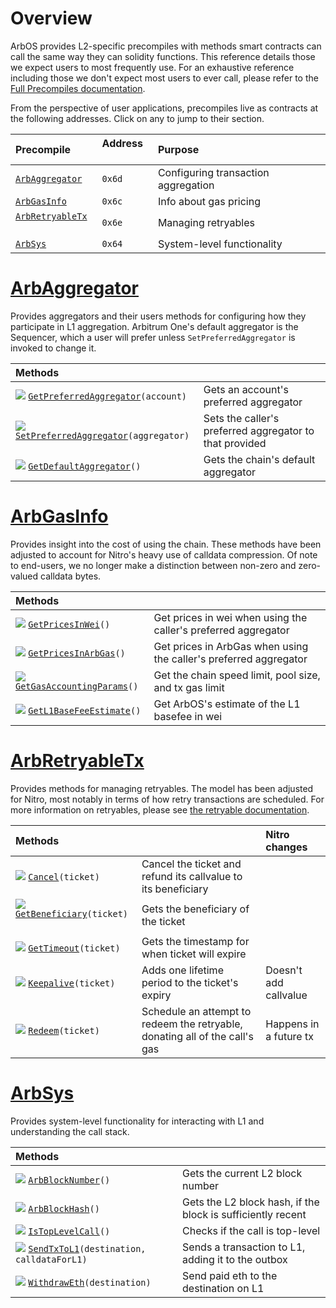 # Overview
ArbOS provides L2-specific precompiles with methods smart contracts can call the same way they can solidity functions. This reference details those we expect users to most frequently use. For an exhaustive reference including those we don't expect most users to ever call, please refer to the [Full Precompiles documentation](Precompiles.md).

From the perspective of user applications, precompiles live as contracts at the following addresses. Click on any to jump to their section.

| Precompile                                 | Address &nbsp; | Purpose                             |
| :----------------------------------------- | :------------- | :---------------------------------- |
| [`ArbAggregator`](#ArbAggregator)          | `0x6d`         | Configuring transaction aggregation |
| [`ArbGasInfo`](#ArbGasInfo)                | `0x6c`         | Info about gas pricing              |
| [`ArbRetryableTx`](#ArbRetryableTx) &nbsp; | `0x6e`         | Managing retryables                 |
| [`ArbSys`](#ArbSys)                        | `0x64`         | System-level functionality          |

[ArbAggregator_link]: https://github.com/tenderly/nitro/blob/master/precompiles/ArbAddressTable.go
[ArbGasInfo_link]: https://github.com/tenderly/nitro/blob/master/precompiles/ArbGasInfo.go
[ArbRetryableTx_link]: https://github.com/tenderly/nitro/blob/master/precompiles/ArbRetryableTx.go
[ArbSys_link]: https://github.com/tenderly/nitro/blob/master/precompiles/ArbSys.go

# [ArbAggregator][ArbAggregator_link]
Provides aggregators and their users methods for configuring how they participate in L1 aggregation. Arbitrum One's default aggregator is the Sequencer, which a user will prefer unless `SetPreferredAggregator` is invoked to change it.

| Methods                                                        |                                                         |
| :------------------------------------------------------------- | :------------------------------------------------------ |
| [![](e.png)][As0] [`GetPreferredAggregator`][A0]`(account)`    | Gets an account's preferred aggregator                  |
| [![](e.png)][As1] [`SetPreferredAggregator`][A1]`(aggregator)` | Sets the caller's preferred aggregator to that provided |
| [![](e.png)][As2] [`GetDefaultAggregator`][A2]`()`             | Gets the chain's default aggregator                     |

[A0]: https://github.com/tenderly/nitro/blob/704e82bb38ae3ccd70c35e31934c7b45f6c25561/precompiles/ArbAggregator.go#L22
[A1]: https://github.com/tenderly/nitro/blob/704e82bb38ae3ccd70c35e31934c7b45f6c25561/precompiles/ArbAggregator.go#L39
[A2]: https://github.com/tenderly/nitro/blob/704e82bb38ae3ccd70c35e31934c7b45f6c25561/precompiles/ArbAggregator.go#L48

[As0]: https://github.com/tenderly/nitro/blob/704e82bb38ae3ccd70c35e31934c7b45f6c25561/solgen/src/precompiles/ArbAggregator.sol#L28
[As1]: https://github.com/tenderly/nitro/blob/704e82bb38ae3ccd70c35e31934c7b45f6c25561/solgen/src/precompiles/ArbAggregator.sol#L32
[As2]: https://github.com/tenderly/nitro/blob/704e82bb38ae3ccd70c35e31934c7b45f6c25561/solgen/src/precompiles/ArbAggregator.sol#L35


# [ArbGasInfo][ArbGasInfo_link]
Provides insight into the cost of using the chain. These methods have been adjusted to account for Nitro's heavy use of calldata compression. Of note to end-users, we no longer make a distinction between non-zero and zero-valued calldata bytes.

| Methods                                                |                                                                   |
| :----------------------------------------------------- | :---------------------------------------------------------------- |
| [![](e.png)][GIs1] [`GetPricesInWei`][GI1]`()`         | Get prices in wei when using the caller's preferred aggregator    |
| [![](e.png)][GIs3] [`GetPricesInArbGas`][GI3]`()`      | Get prices in ArbGas when using the caller's preferred aggregator |
| [![](e.png)][GIs4] [`GetGasAccountingParams`][GI4]`()` | Get the chain speed limit, pool size, and tx gas limit            |
| [![](e.png)][GIs11] [`GetL1BaseFeeEstimate`][GI11]`()` | Get ArbOS's estimate of the L1 basefee in wei                     |

[GI1]: https://github.com/tenderly/nitro/blob/3f504c57fba8ddf0759b7a55b4108e0bf5a078b3/precompiles/ArbGasInfo.go#L63
[GI3]: https://github.com/tenderly/nitro/blob/3f504c57fba8ddf0759b7a55b4108e0bf5a078b3/precompiles/ArbGasInfo.go#L99
[GI4]: https://github.com/tenderly/nitro/blob/3f504c57fba8ddf0759b7a55b4108e0bf5a078b3/precompiles/ArbGasInfo.go#L111
[GI11]: https://github.com/tenderly/nitro/blob/3f504c57fba8ddf0759b7a55b4108e0bf5a078b3/precompiles/ArbGasInfo.go#L150

[GIs1]: https://github.com/tenderly/nitro/blob/3f504c57fba8ddf0759b7a55b4108e0bf5a078b3/solgen/src/precompiles/ArbGasInfo.sol#L58
[GIs3]: https://github.com/tenderly/nitro/blob/3f504c57fba8ddf0759b7a55b4108e0bf5a078b3/solgen/src/precompiles/ArbGasInfo.sol#L83
[GIs4]: https://github.com/tenderly/nitro/blob/3f504c57fba8ddf0759b7a55b4108e0bf5a078b3/solgen/src/precompiles/ArbGasInfo.sol#L94
[GIs11]: https://github.com/tenderly/nitro/blob/3f504c57fba8ddf0759b7a55b4108e0bf5a078b3/solgen/src/precompiles/ArbGasInfo.sol#L122

# [ArbRetryableTx][ArbRetryableTx_link]
Provides methods for managing retryables. The model has been adjusted for Nitro, most notably in terms of how retry transactions are scheduled. For more information on retryables, please see [the retryable documentation](ArbOS.md#Retryables).


| Methods                                                     |                                                                                    | Nitro changes          |
| :---------------------------------------------------------- | :--------------------------------------------------------------------------------- | :--------------------- |
| [![](e.png)][RTs0] [`Cancel`][RT0]`(ticket)`                | Cancel the ticket and refund its callvalue to its beneficiary                      |                        |
| [![](e.png)][RTs1] [`GetBeneficiary`][RT1]`(ticket)` &nbsp; | Gets the beneficiary of the ticket                                                 |                        |
| [![](e.png)][RTs3] [`GetTimeout`][RT3]`(ticket)`            | Gets the timestamp for when ticket will expire                                     |                        |
| [![](e.png)][RTs4] [`Keepalive`][RT4]`(ticket)`             | Adds one lifetime period to the ticket's expiry                                    | Doesn't add callvalue  |
| [![](e.png)][RTs5] [`Redeem`][RT5]`(ticket)`                | Schedule an attempt to redeem the retryable, donating all of the call's gas &nbsp; | Happens in a future tx |

[RT0]: https://github.com/tenderly/nitro/blob/704e82bb38ae3ccd70c35e31934c7b45f6c25561/precompiles/ArbRetryableTx.go#L184
[RT1]: https://github.com/tenderly/nitro/blob/704e82bb38ae3ccd70c35e31934c7b45f6c25561/precompiles/ArbRetryableTx.go#L171
[RT3]: https://github.com/tenderly/nitro/blob/704e82bb38ae3ccd70c35e31934c7b45f6c25561/precompiles/ArbRetryableTx.go#L115
[RT4]: https://github.com/tenderly/nitro/blob/704e82bb38ae3ccd70c35e31934c7b45f6c25561/precompiles/ArbRetryableTx.go#L132
[RT5]: https://github.com/tenderly/nitro/blob/704e82bb38ae3ccd70c35e31934c7b45f6c25561/precompiles/ArbRetryableTx.go#L36

[RTs0]: https://github.com/tenderly/nitro/blob/704e82bb38ae3ccd70c35e31934c7b45f6c25561/solgen/src/precompiles/ArbRetryableTx.sol#L70
[RTs1]: https://github.com/tenderly/nitro/blob/704e82bb38ae3ccd70c35e31934c7b45f6c25561/solgen/src/precompiles/ArbRetryableTx.sol#L63
[RTs3]: https://github.com/tenderly/nitro/blob/704e82bb38ae3ccd70c35e31934c7b45f6c25561/solgen/src/precompiles/ArbRetryableTx.sol#L45
[RTs4]: https://github.com/tenderly/nitro/blob/704e82bb38ae3ccd70c35e31934c7b45f6c25561/solgen/src/precompiles/ArbRetryableTx.sol#L55
[RTs5]: https://github.com/tenderly/nitro/blob/704e82bb38ae3ccd70c35e31934c7b45f6c25561/solgen/src/precompiles/ArbRetryableTx.sol#L32


# [ArbSys][ArbSys_link]
Provides system-level functionality for interacting with L1 and understanding the call stack.

| Methods                                                            |                                                             |
| :----------------------------------------------------------------- | :---------------------------------------------------------- |
| [![](e.png)][Ss0] [`ArbBlockNumber`][S0]`()`                       | Gets the current L2 block number                            |
| [![](e.png)][Ss1] [`ArbBlockHash`][S1]`()`                         | Gets the L2 block hash, if the block is sufficiently recent |
| [![](e.png)][Ss5] [`IsTopLevelCall`][S5]`()`                       | Checks if the call is top-level                             |
| [![](e.png)][Ss9] [`SendTxToL1`][S9]`(destination, calldataForL1)` | Sends a transaction to L1, adding it to the outbox          |
| [![](e.png)][Ss11] [`WithdrawEth`][S11]`(destination)`             | Send paid eth to the destination on L1                      |

[S0]: https://github.com/tenderly/nitro/blob/704e82bb38ae3ccd70c35e31934c7b45f6c25561/precompiles/ArbSys.go#L30
[S1]: https://github.com/tenderly/nitro/blob/704e82bb38ae3ccd70c35e31934c7b45f6c25561/precompiles/ArbSys.go#L35
[S5]: https://github.com/tenderly/nitro/blob/704e82bb38ae3ccd70c35e31934c7b45f6c25561/precompiles/ArbSys.go#L66
[S9]: https://github.com/tenderly/nitro/blob/704e82bb38ae3ccd70c35e31934c7b45f6c25561/precompiles/ArbSys.go#L98
[S11]: https://github.com/tenderly/nitro/blob/704e82bb38ae3ccd70c35e31934c7b45f6c25561/precompiles/ArbSys.go#L187

[Ss0]: https://github.com/tenderly/nitro/blob/704e82bb38ae3ccd70c35e31934c7b45f6c25561/solgen/src/precompiles/ArbSys.sol#L31
[Ss1]: https://github.com/tenderly/nitro/blob/704e82bb38ae3ccd70c35e31934c7b45f6c25561/solgen/src/precompiles/ArbSys.sol#L37
[Ss5]: https://github.com/tenderly/nitro/blob/704e82bb38ae3ccd70c35e31934c7b45f6c25561/solgen/src/precompiles/ArbSys.sol#L61
[Ss9]: https://github.com/tenderly/nitro/blob/704e82bb38ae3ccd70c35e31934c7b45f6c25561/solgen/src/precompiles/ArbSys.sol#L100
[Ss11]: https://github.com/tenderly/nitro/blob/704e82bb38ae3ccd70c35e31934c7b45f6c25561/solgen/src/precompiles/ArbSys.sol#L92
